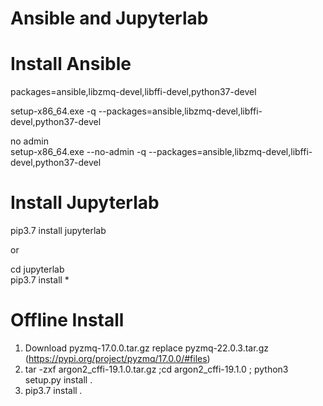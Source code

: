 Ansible and Jupyterlab   
=====

# Install Ansible   
packages=ansible,libzmq-devel,libffi-devel,python37-devel  

setup-x86_64.exe -q --packages=ansible,libzmq-devel,libffi-devel,python37-devel   

no admin   
setup-x86_64.exe --no-admin -q --packages=ansible,libzmq-devel,libffi-devel,python37-devel   

# Install Jupyterlab   

pip3.7 install jupyterlab   

or

cd jupyterlab   
pip3.7 install *   


# Offline Install
   
1. Download pyzmq-17.0.0.tar.gz replace pyzmq-22.0.3.tar.gz (https://pypi.org/project/pyzmq/17.0.0/#files)   
2. tar -zxf argon2_cffi-19.1.0.tar.gz ;cd argon2_cffi-19.1.0 ; python3 setup.py install .   
3. pip3.7 install *.*   
